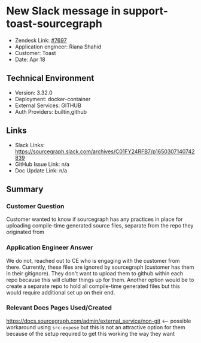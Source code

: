 
# New Slack message in support-toast-sourcegraph <!-- Ticket Title  Hint: include keywords to make it searchable -->

- Zendesk Link: [#7697](https://sourcegraph.zendesk.com/agent/tickets/7697)
- Application engineer: Riana Shahid
- Customer: Toast <!-- Redact if this contains personally identifying information -->
- Date: Apr 18

<!-- Data populated from integration, speak to Ben Gordon or Michael Bali if not working -->
<!-- During Internal team trial, fill missing data manually (we are waiting for all data to sync) -->

## Technical Environment
- Version: 3.32.0​
- Deployment: docker-container
- External Services: GITHUB
- Auth Providers: builtin,github


## Links
<!-- Data for application engineer manual entry -->
- Slack Links: https://sourcegraph.slack.com/archives/C01FY24RFB7/p1650307140742839
- GitHub Issue Link: n/a
- Doc Update Link: n/a

## Summary
### Customer Question
Customer wanted to know if sourcegraph has any practices in place for uploading compile-time generated source files, separate from the repo they originated from
### Application Engineer Answer
We do not, reached out to CE who is engaging with the customer from there. Currently, these files are ignored by sourcegraph (customer has them in their gitignore). They don't want to upload them to github within each repo because this will clutter things up for them. Another option would be to create a separate repo to hold all compile-time generated files but this would require additional set up on their end.
### Relevant Docs Pages Used/Created
https://docs.sourcegraph.com/admin/external_service/non-git <-- possible workaround using `src-expose` but this is not an attractive option for them because of the setup required to get this working the way they want
<!-- Once complete, upload a copy to https://github.com/sourcegraph/support-tools-internal/tree/main/resolved-tickets as a .md file -->
<!-- Name the file 7697.md -->
